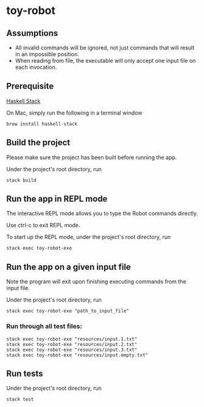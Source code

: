 # toy-robot

## Assumptions
* All invalid commands will be ignored, not just commands that will result in an impossible position.
* When reading from file, the executable will only accept one input file on each invocation.

## Prerequisite
[Haskell Stack](https://docs.haskellstack.org/en/stable/README/)

On Mac, simply run the following in a terminal window
```
brew install haskell-stack
```

## Build the project
Please make sure the project has been built before running the app.

Under the project's root directory, run
```
stack build
```

## Run the app in REPL mode
The interactive REPL mode allows you to type the Robot commands directly.

Use ctrl-c to exit REPL mode.

To start up the REPL mode, under the project's root directory, run
```
stack exec toy-robot-exe
```

## Run the app on a given input file
Note the program will exit upon finishing executing commands from the input file.

Under the project's root directory, run
```
stack exec toy-robot-exe "path_to_input_file"
```
### Run through all test files:
```
stack exec toy-robot-exe "resources/input.1.txt"
stack exec toy-robot-exe "resources/input.2.txt"
stack exec toy-robot-exe "resources/input.3.txt"
stack exec toy-robot-exe "resources/input.empty.txt"
```

## Run tests
Under the project's root directory, run
```
stack test
```
